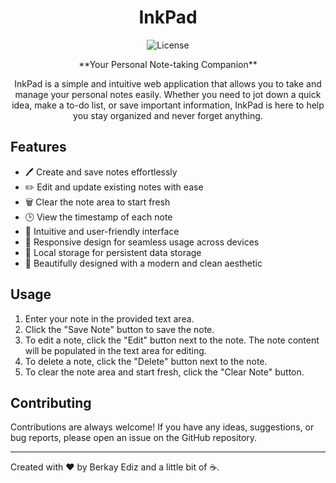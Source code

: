 <h1 align="center">InkPad</h1>

<p align="center">
    <img src="https://img.shields.io/badge/License-MIT-blue.svg" alt="License">
</p>

<p align="center">
    **Your Personal Note-taking Companion**
</p>

<p align="center">
    InkPad is a simple and intuitive web application that allows you to take and manage your personal notes easily. Whether you need to jot down a quick idea, make a to-do list, or save important information, InkPad is here to help you stay organized and never forget anything.
</p>

## Features

- 🖊️ Create and save notes effortlessly
- ✏️ Edit and update existing notes with ease
- 🗑️ Clear the note area to start fresh
- 🕒 View the timestamp of each note
- 🌈 Intuitive and user-friendly interface
- 📱 Responsive design for seamless usage across devices
- 💾 Local storage for persistent data storage
- 🎨 Beautifully designed with a modern and clean aesthetic

## Usage

1. Enter your note in the provided text area.
2. Click the "Save Note" button to save the note.
3. To edit a note, click the "Edit" button next to the note. The note content will be populated in the text area for editing.
4. To delete a note, click the "Delete" button next to the note.
5. To clear the note area and start fresh, click the "Clear Note" button.

## Contributing

Contributions are always welcome! If you have any ideas, suggestions, or bug reports, please open an issue on the GitHub repository.

---

Created with ❤️ by Berkay Ediz and a little bit of ☕.
